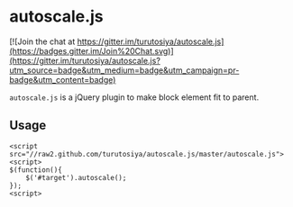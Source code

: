 autoscale.js
============

[![Join the chat at https://gitter.im/turutosiya/autoscale.js](https://badges.gitter.im/Join%20Chat.svg)](https://gitter.im/turutosiya/autoscale.js?utm_source=badge&utm_medium=badge&utm_campaign=pr-badge&utm_content=badge)

`autoscale.js` is a jQuery plugin to make block element fit to parent.

## Usage ##

	<script src="//raw2.github.com/turutosiya/autoscale.js/master/autoscale.js">
	<script>
	$(function(){
		$('#target').autoscale();
	});
	<script>